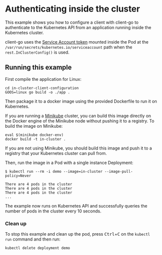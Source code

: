 # Authenticating inside the cluster

This example shows you how to configure a client with client-go to authenticate
to the Kubernetes API from an application running inside the Kubernetes cluster.

client-go uses the [Service Account token][sa] mounted inside the Pod at the
`/var/run/secrets/kubernetes.io/serviceaccount` path when the
`rest.InClusterConfig()` is used.

## Running this example

First compile the application for Linux:

    cd in-cluster-client-configuration
    GOOS=linux go build -o ./app .

Then package it to a docker image using the provided Dockerfile to run it on
Kubernetes.

If you are running a [Minikube][mk] cluster, you can build this image directly
on the Docker engine of the Minikube node without pushing it to a registry. To
build the image on Minikube:

    eval $(minikube docker-env)
    docker build -t in-cluster .

If you are not using Minikube, you should build this image and push it to a registry
that your Kubernetes cluster can pull from.

Then, run the image in a Pod with a single instance Deployment:

    $ kubectl run --rm -i demo --image=in-cluster --image-pull-policy=Never

    There are 4 pods in the cluster
    There are 4 pods in the cluster
    There are 4 pods in the cluster
    ...

The example now runs on Kubernetes API and successfully queries the number of
pods in the cluster every 10 seconds.

### Clean up

To stop this example and clean up the pod, press <kbd>Ctrl</kbd>+<kbd>C</kbd> on
the `kubectl run` command and then run:

    kubectl delete deployment demo

[sa]: https://kubernetes.io/docs/admin/authentication/#service-account-tokens
[mk]: https://kubernetes.io/docs/getting-started-guides/minikube/
